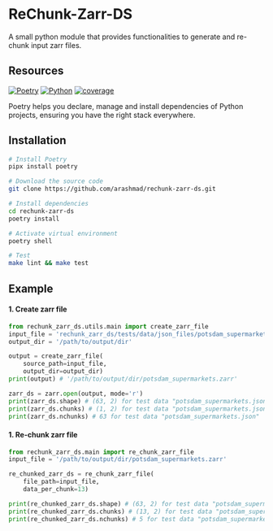 # ReChunk-Zarr-DS

A small python module that provides functionalities to generate and re-chunk input zarr files.

## Resources

[![Poetry](https://img.shields.io/endpoint?url=https://python-poetry.org/badge/v0.json)](https://python-poetry.org/)
[![Python](https://img.shields.io/badge/Python-3.12-blue)](https://www.python.org/)
[![coverage](https://img.shields.io/badge/Coverage-unknown-red)]()

Poetry helps you declare, manage and install dependencies of Python projects,
ensuring you have the right stack everywhere.

## Installation

```bash
# Install Poetry
pipx install poetry

# Download the source code
git clone https://github.com/arashmad/rechunk-zarr-ds.git

# Install dependencies
cd rechunk-zarr-ds
poetry install

# Activate virtual environment
poetry shell

# Test
make lint && make test
```

## Example

#### 1. Create zarr file

```python
from rechunk_zarr_ds.utils.main import create_zarr_file
input_file = 'rechunk_zarr_ds/tests/data/json_files/potsdam_supermarkets.json'
output_dir = '/path/to/output/dir'

output = create_zarr_file(
    source_path=input_file,
    output_dir=output_dir)
print(output) # '/path/to/output/dir/potsdam_supermarkets.zarr'

zarr_ds = zarr.open(output, mode='r')
print(zarr_ds.shape) # (63, 2) for test data "potsdam_supermarkets.json"
print(zarr_ds.chunks) # (1, 2) for test data "potsdam_supermarkets.json"
print(zarr_ds.nchunks) # 63 for test data "potsdam_supermarkets.json"
```

#### 1. Re-chunk zarr file

```python
from rechunk_zarr_ds.main import re_chunk_zarr_file
input_file = '/path/to/output/dir/potsdam_supermarkets.zarr'

re_chunked_zarr_ds = re_chunk_zarr_file(
    file_path=input_file,
    data_per_chunk=13)

print(re_chunked_zarr_ds.shape) # (63, 2) for test data "potsdam_supermarkets.zarr"
print(re_chunked_zarr_ds.chunks) # (13, 2) for test data "potsdam_supermarkets.zarr"
print(re_chunked_zarr_ds.nchunks) # 5 for test data "potsdam_supermarkets.zarr"
```
